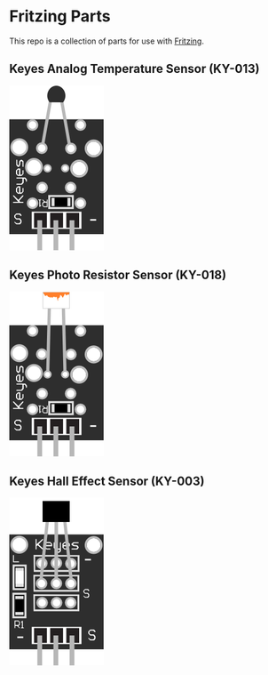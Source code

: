 # Fritzing Parts
This repo is a collection of parts for use with [Fritzing](http://fritzing.org/).
## Keyes Analog Temperature Sensor (KY-013)
![Keyes Temperature Sensor](resources/keyes-analog-temp.png)
## Keyes Photo Resistor Sensor (KY-018)
![Keyes Photo Resistor Sensor](resources/keyes-photo-resistor.png)
## Keyes Hall Effect Sensor (KY-003)
![Keyes Hall Effect Sensor](resources/keyes-hall-effect.png)